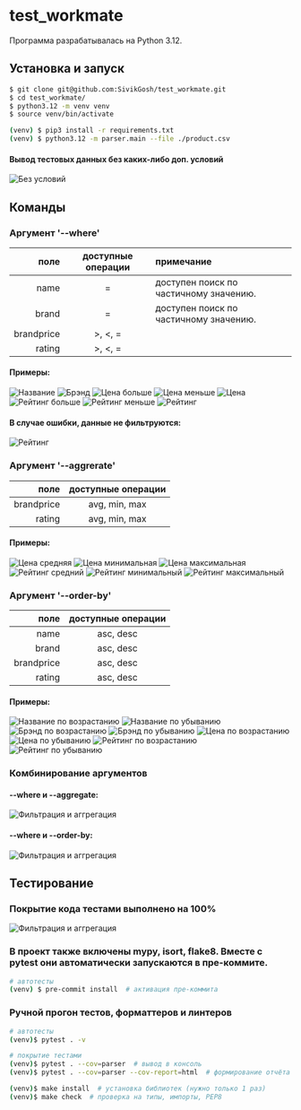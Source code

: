 # test_workmate

Программа разрабатывалась на Python 3.12.

## Установка и запуск

```bash
$ git clone git@github.com:SivikGosh/test_workmate.git
$ cd test_workmate/
$ python3.12 -m venv venv
$ source venv/bin/activate

(venv) $ pip3 install -r requirements.txt
(venv) $ python3.12 -m parser.main --file ./product.csv
```

#### Вывод тестовых данных без каких-либо доп. условий

![Без условий](screenshots/full.jpg)

## Команды

### Аргумент '--where'

| поле       | доступные операции | примечание                             |
|-----------:|:------------------:|:---------------------------------------|
| name       | =                  | доступен поиск по частичному значению. |
| brand      | =                  | доступен поиск по частичному значению. |
| brandprice | >, <, =            |                                        |
| rating     | >, <, =            |                                        |

#### Примеры:
![Название](screenshots/where_name.jpg)
![Брэнд](screenshots/where_brand.jpg)
![Цена больше](screenshots/where_price_more.jpg)
![Цена меньше](screenshots/where_price_less.jpg)
![Цена](screenshots/where_price_eq.jpg)
![Рейтинг больше](screenshots/where_rating_more.jpg)
![Рейтинг меньше](screenshots/where_rating_less.jpg)
![Рейтинг](screenshots/where_rating_eq.jpg)

#### В случае ошибки, данные не фильтруются:
![Рейтинг](screenshots/where_error.jpg)

### Аргумент '--aggrerate'

| поле       | доступные операции |
|-----------:|:------------------:|
| brandprice | avg, min, max      |
| rating     | avg, min, max      |

#### Примеры:
![Цена средняя](screenshots/price_avg.jpg)
![Цена минимальная](screenshots/price_min.jpg)
![Цена максимальная](screenshots/price_max.jpg)
![Рейтинг средний](screenshots/rating_avg.jpg)
![Рейтинг минимальный](screenshots/rating_min.jpg)
![Рейтинг максимальный](screenshots/rating_max.jpg)

### Аргумент '--order-by'

| поле       | доступные операции |
|-----------:|:------------------:|
| name       | asc, desc          |
| brand      | asc, desc          |
| brandprice | asc, desc          |
| rating     | asc, desc          |

#### Примеры:
![Название по возрастанию](screenshots/name_asc.jpg)
![Название по убыванию](screenshots/name_desc.jpg)
![Брэнд по возрастанию](screenshots/brand_asc.jpg)
![Брэнд по убыванию](screenshots/brand_desc.jpg)
![Цена по возрастанию](screenshots/price_asc.jpg)
![Цена по убыванию](screenshots/price_desc.jpg)
![Рейтинг по возрастанию](screenshots/rating_asc.jpg)
![Рейтинг по убыванию](screenshots/rating_desc.jpg)


### Комбинирование аргументов
#### --where и --aggregate:
![Фильтрация и аггрегация](screenshots/where_and_aggregate.jpg)
#### --where и --order-by:
![Фильтрация и аггрегация](screenshots/where_and_order.jpg)

## Тестирование

### Покрытие кода тестами выполнено на 100%
![Фильтрация и аггрегация](screenshots/coverage.jpg)

### В проект также включены mypy, isort, flake8. Вместе с pytest они автоматически запускаются в пре-коммите.

```bash
# автотесты
(venv) $ pre-commit install  # активация пре-коммита
```

### Ручной прогон тестов, форматтеров и линтеров

```bash
# автотесты
(venv)$ pytest . -v

# покрытие тестами
(venv)$ pytest . --cov=parser  # вывод в консоль
(venv)$ pytest . --cov=parser --cov-report=html  # формирование отчёта

(venv)$ make install  # установка библиотек (нужно только 1 раз)
(venv)$ make check  # проверка на типы, импорты, PEP8
```
